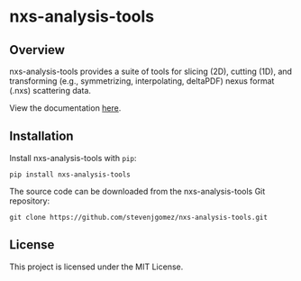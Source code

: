 # nxs-analysis-tools

## Overview

nxs-analysis-tools provides a suite of tools for slicing (2D), cutting (1D), and transforming (e.g., symmetrizing, interpolating, deltaPDF) nexus format (.nxs) scattering data.

View the documentation [here](https://nxs-analysis-tools.readthedocs.io/en/stable/).

## Installation

Install nxs-analysis-tools with ``pip``:

```{code-block} console
pip install nxs-analysis-tools
```

The source code can be downloaded from the nxs-analysis-tools Git repository:

```{code-block} console
git clone https://github.com/stevenjgomez/nxs-analysis-tools.git
```

## License

This project is licensed under the MIT License.
